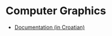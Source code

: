 # Computer Graphics

- [Documentation (in Croatian)](https://github.com/MatijaMaric/rg-lab/blob/master/rg-dok.pdf)
